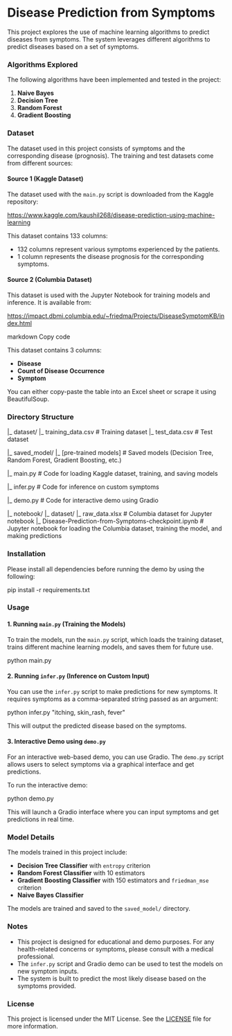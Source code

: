 # Disease Prediction from Symptoms

This project explores the use of machine learning algorithms to predict diseases from symptoms. The system leverages different algorithms to predict diseases based on a set of symptoms.

### Algorithms Explored

The following algorithms have been implemented and tested in the project:

1. **Naive Bayes**
2. **Decision Tree**
3. **Random Forest**
4. **Gradient Boosting**

### Dataset

The dataset used in this project consists of symptoms and the corresponding disease (prognosis). The training and test datasets come from different sources:

#### Source 1 (Kaggle Dataset)

The dataset used with the `main.py` script is downloaded from the Kaggle repository:

https://www.kaggle.com/kaushil268/disease-prediction-using-machine-learning


This dataset contains 133 columns:
- 132 columns represent various symptoms experienced by the patients.
- 1 column represents the disease prognosis for the corresponding symptoms.

#### Source 2 (Columbia Dataset)

This dataset is used with the Jupyter Notebook for training models and inference. It is available from:

https://impact.dbmi.columbia.edu/~friedma/Projects/DiseaseSymptomKB/index.html

markdown
Copy code


This dataset contains 3 columns:
- **Disease**
- **Count of Disease Occurrence**
- **Symptom**

You can either copy-paste the table into an Excel sheet or scrape it using BeautifulSoup.

### Directory Structure

|_ dataset/ |_ training_data.csv # Training dataset |_ test_data.csv # Test dataset

|_ saved_model/ |_ [pre-trained models] # Saved models (Decision Tree, Random Forest, Gradient Boosting, etc.)

|_ main.py # Code for loading Kaggle dataset, training, and saving models

|_ infer.py # Code for inference on custom symptoms

|_ demo.py # Code for interactive demo using Gradio

|_ notebook/ |_ dataset/ |_ raw_data.xlsx # Columbia dataset for Jupyter notebook |_ Disease-Prediction-from-Symptoms-checkpoint.ipynb # Jupyter notebook for loading the Columbia dataset, training the model, and making predictions


### Installation

Please install all dependencies before running the demo by using the following:

pip install -r requirements.txt


### Usage

#### 1. **Running `main.py` (Training the Models)**

To train the models, run the `main.py` script, which loads the training dataset, trains different machine learning models, and saves them for future use.

python main.py


#### 2. **Running `infer.py` (Inference on Custom Input)**

You can use the `infer.py` script to make predictions for new symptoms. It requires symptoms as a comma-separated string passed as an argument:

python infer.py "itching, skin_rash, fever"


This will output the predicted disease based on the symptoms.

#### 3. **Interactive Demo using `demo.py`**

For an interactive web-based demo, you can use Gradio. The `demo.py` script allows users to select symptoms via a graphical interface and get predictions.

To run the interactive demo:

python demo.py


This will launch a Gradio interface where you can input symptoms and get predictions in real time.

### Model Details

The models trained in this project include:
- **Decision Tree Classifier** with `entropy` criterion
- **Random Forest Classifier** with 10 estimators
- **Gradient Boosting Classifier** with 150 estimators and `friedman_mse` criterion
- **Naive Bayes Classifier**

The models are trained and saved to the `saved_model/` directory.

### Notes

- This project is designed for educational and demo purposes. For any health-related concerns or symptoms, please consult with a medical professional.
- The `infer.py` script and Gradio demo can be used to test the models on new symptom inputs.
- The system is built to predict the most likely disease based on the symptoms provided.

### License

This project is licensed under the MIT License. See the [LICENSE](LICENSE) file for more information.
